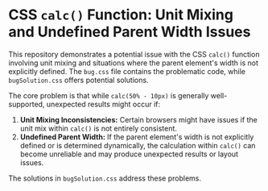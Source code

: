 # CSS `calc()` Function: Unit Mixing and Undefined Parent Width Issues

This repository demonstrates a potential issue with the CSS `calc()` function involving unit mixing and situations where the parent element's width is not explicitly defined.  The `bug.css` file contains the problematic code, while `bugSolution.css` offers potential solutions.

The core problem is that while `calc(50% - 10px)` is generally well-supported, unexpected results might occur if:

1. **Unit Mixing Inconsistencies:** Certain browsers might have issues if the unit mix within `calc()` is not entirely consistent.
2. **Undefined Parent Width:** If the parent element's width is not explicitly defined or is determined dynamically, the calculation within `calc()` can become unreliable and may produce unexpected results or layout issues.

The solutions in `bugSolution.css` address these problems.